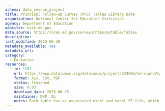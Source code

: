 ```yaml
---
schema: data_rescue_project 
title: Principal Follow-up Survey (PFS) Tables Library Data
organization: National Center for Education Statistics
agency: Department of Education
websites: nces.ed.gov
data_source: https://nces.ed.gov/surveys/ntps/estable/Tables
description: 
last_modified: 2025-06-30
metadata_available: Yes
metadata_url: 
category:
  - Education 
resources:
  - id: 1201
    url: https://www.datalumos.org/datalumos/project/234603/version/V1/view
    format: XLS, CSV, PDF
    status: Finished
    size: 0.03
    download_date: 2025-06-25
    maintainer: DRP, DL
    notes: Each table has an associated excel and excel SE file, which are grouped together in a folder in the dataset (one folder per table). The folders are named based on the excel file names, as they were when downloaded from the National Center for Education Statistics (NCES) website.In the TFS folder, there is a catalog csv that provides a crosswalk between the folder names and the table titles.The documentation folder contains (1) codebooks for TFS generated in NCES datalabs, (2) questionnaires for TFS downloaded from the study website and (3) reports related to TFS found in the NCES resource library
---
```

